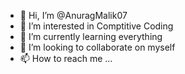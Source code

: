 - 👋 Hi, I’m @AnuragMalik07
- 👀 I’m interested in Comptitive Coding
- 🌱 I’m currently learning everything
- 💞️ I’m looking to collaborate on myself
- 📫 How to reach me ...

<!---
AnuragMalik07/AnuragMalik07 is a ✨ special ✨ repository because its `README.md` (this file) appears on your GitHub profile.
You can click the Preview link to take a look at your changes.
--->
